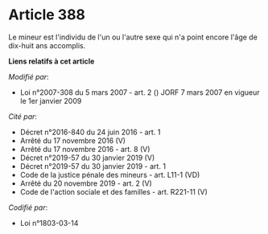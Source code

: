 # Article 388

Le mineur est l'individu de l'un ou l'autre sexe qui n'a point encore l'âge de dix-huit ans accomplis.

**Liens relatifs à cet article**

_Modifié par_:

  - Loi n°2007-308 du 5 mars 2007 - art. 2 () JORF 7 mars 2007 en vigueur le 1er janvier 2009

_Cité par_:

  - Décret n°2016-840 du 24 juin 2016 - art. 1
  - Arrêté du 17 novembre 2016 (V)
  - Arrêté du 17 novembre 2016 - art. 8 (V)
  - Décret n°2019-57 du 30 janvier 2019 (V)
  - Décret n°2019-57 du 30 janvier 2019 - art. 1
  - Code de la justice pénale des mineurs - art. L11-1 (VD)
  - Arrêté du 20 novembre 2019 - art. 2 (V)
  - Code de l'action sociale et des familles - art. R221-11 (V)

_Codifié par_:

  - Loi n°1803-03-14
